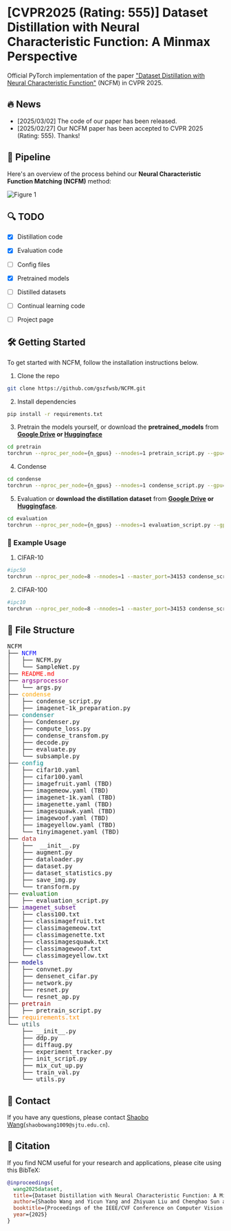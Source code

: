 #  [CVPR2025 (Rating: 555)] Dataset Distillation with Neural Characteristic Function: A Minmax Perspective 

Official PyTorch implementation of the paper ["Dataset Distillation with Neural Characteristic Function"](./asset/paper.pdf) (NCFM) in CVPR 2025.


## :fire: News

- [2025/03/02] The code of our paper has been released.  
- [2025/02/27] Our NCFM paper has been accepted to CVPR 2025 (Rating: 555). Thanks!  


## :rocket: Pipeline

Here's an overview of the process behind our **Neural Characteristic Function Matching (NCFM)** method:

![Figure 1](./asset/figure1.png?raw=true)





## :mag: TODO

- [x] Distillation code
- [x] Evaluation code
- [ ] Config files
- [x] Pretrained models
- [ ] Distilled datasets
- [ ] Continual learning code
- [ ] Project page




## 🛠️ Getting Started

To get started with NCFM, follow the installation instructions below.

1.  Clone the repo

```sh
git clone https://github.com/gszfwsb/NCFM.git
```

2. Install dependencies
   
```sh
pip install -r requirements.txt
```
3. Pretrain the models yourself, or download the **pretrained_models** from **[Google Drive](https://drive.google.com/drive/folders/1HT_eUbTWOVXvBov5bM90b169jdy2puOh?usp=drive_link)  or [Huggingface](https://huggingface.co/maomaocun/NCFM/tree/main/pretrained_models)** 
```sh
cd pretrain
torchrun --nproc_per_node={n_gpus} --nnodes=1 pretrain_script.py --gpu={gpu_ids} --config_path=../config/{dataset}.yaml

```

4. Condense
```sh
cd condense 
torchrun --nproc_per_node={n_gpus} --nnodes=1 condense_script.py --gpu={gpu_ids} --ipc={ipc} --config_path=../config/{dataset}.yaml

```
5. Evaluation or **download the distillation dataset** from **[Google Drive](https://drive.google.com/drive/folders/1q9vLZZjioHa0Mn6FKbHTg_NkWy8kLyT-?usp=sharing) or [Huggingface](https://huggingface.co/maomaocun/NCFM/tree/main/NCFM_distillation_dataset)**.
```sh
cd evaluation 
torchrun --nproc_per_node={n_gpus} --nnodes=1 evaluation_script.py --gpu={gpu_ids} --ipc={ipc}  --config_path=../config/imagenet-1k.yaml --load_path= {distillation_dataset.pt}
```

### :blue_book: Example Usage

1. CIFAR-10

```sh
#ipc50
torchrun --nproc_per_node=8 --nnodes=1 --master_port=34153 condense_script.py --gpu="0,1,2,3,4,5,6,7" --ipc=50 --config_path=../config/cifar10.yaml
```

2. CIFAR-100

```sh
#ipc10
torchrun --nproc_per_node=8 --nnodes=1 --master_port=34153 condense_script.py --gpu="0,1,2,3,4,5,6,7" --ipc=10 --config_path=../config/cifar100.yaml
```




## 📂 File Structure 
<pre>
NCFM 
├── <span style="color:blue;">NCFM</span>
│   ├── NCFM.py
│   └── SampleNet.py
├── <span style="color:red;">README.md</span>
├── <span style="color:purple;">argsprocessor</span>
│   └── args.py
├── <span style="color:orange;">condense</span>
│   ├── condense_script.py
│   ├── imagenet-1k_preparation.py
├── <span style="color:teal;">condenser</span>
│   ├── Condenser.py
│   ├── compute_loss.py
│   ├── condense_transfom.py
│   ├── decode.py
│   ├── evaluate.py
│   └── subsample.py
├── <span style="color:darkcyan;">config</span>
│   ├── cifar10.yaml
│   ├── cifar100.yaml
│   ├── imagefruit.yaml (TBD)
│   ├── imagemeow.yaml (TBD)
│   ├── imagenet-1k.yaml (TBD)
│   ├── imagenette.yaml (TBD)
│   ├── imagesquawk.yaml (TBD)
│   ├── imagewoof.yaml (TBD)
│   ├── imageyellow.yaml (TBD)
│   └── tinyimagenet.yaml (TBD)
├── <span style="color:brown;">data</span>
│   ├──  __init__.py
│   ├── augment.py
│   ├── dataloader.py
│   ├── dataset.py
│   ├── dataset_statistics.py
│   ├── save_img.py
│   └── transform.py
├── <span style="color:darkgreen;">evaluation</span>
│   ├── evaluation_script.py
├── <span style="color:indigo;">imagenet_subset</span>
│   ├── class100.txt
│   ├── classimagefruit.txt
│   ├── classimagemeow.txt
│   ├── classimagenette.txt
│   ├── classimagesquawk.txt
│   ├── classimagewoof.txt
│   └── classimageyellow.txt
├── <span style="color:darkblue;">models</span>
│   ├── convnet.py
│   ├── densenet_cifar.py
│   ├── network.py
│   ├── resnet.py
│   └── resnet_ap.py
├── <span style="color:darkred;">pretrain</span>
│   ├── pretrain_script.py
├── <span style="color:darkorange;">requirements.txt</span>
└── <span style="color:darkslategray;">utils</span>
    ├── __init__.py
    ├── ddp.py
    ├── diffaug.py
    ├── experiment_tracker.py
    ├── init_script.py
    ├── mix_cut_up.py
    ├── train_val.py
    └── utils.py
</pre>

## :postbox: Contact
If you have any questions, please contact [Shaobo Wang](gszfwsb.github.io)(`shaobowang1009@sjtu.edu.cn`).

## :pushpin: Citation
If you find NCM useful for your research and applications, please cite using this BibTeX:

```bibtex
@inproceedings{
  wang2025dataset,
  title={Dataset Distillation with Neural Characteristic Function: A Minmax Perspective},
  author={Shaobo Wang and Yicun Yang and Zhiyuan Liu and Chenghao Sun and Xuming Hu and Conghui He and Linfeng Zhang},
  booktitle={Proceedings of the IEEE/CVF Conference on Computer Vision and Pattern Recognition},
  year={2025}
}
```
